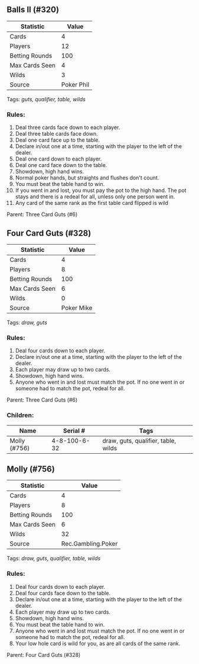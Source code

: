 ## Balls II (#320)

|Statistic|Value|
|---------|-----|
|Cards|4|
|Players|12|
|Betting Rounds|100|
|Max Cards Seen|4|
|Wilds|3|
|Source|Poker Phil|
Tags: *guts, qualifier, table, wilds*
### Rules:
1. Deal three cards face down to each player.
2. Deal three table cards face down.
3. Deal one card face up to the table.
4. Declare in/out one at a time, starting with the player to the left of the dealer.
5. Deal one card down to each player.
6. Deal one card face down to the table.
7. Showdown, high hand wins.
8. Normal poker hands, but straights and flushes don't count.
9. You must beat the table hand to win.
10. If you went in and lost, you must pay the pot to the high hand. The pot stays and there is a redeal for all, unless only one person went in.
11. Any card of the same rank as the first table card flipped is wild

Parent: Three Card Guts (#6)


## Four Card Guts (#328)

|Statistic|Value|
|---------|-----|
|Cards|4|
|Players|8|
|Betting Rounds|100|
|Max Cards Seen|6|
|Wilds|0|
|Source|Poker Mike|
Tags: *draw, guts*
### Rules:
1. Deal four cards down to each player.
2. Declare in/out one at a time, starting with the player to the left of the dealer.
3. Each player may draw up to two cards.
4. Showdown, high hand wins.
5. Anyone who went in and lost must match the pot. If no one went in or someone had to match the pot, redeal for all.

Parent: Three Card Guts (#6)
### Children:

|Name|Serial #|Tags|
|----|--------|----|
|Molly (#756)|4-8-100-6-32|draw, guts, qualifier, table, wilds


## Molly (#756)

|Statistic|Value|
|---------|-----|
|Cards|4|
|Players|8|
|Betting Rounds|100|
|Max Cards Seen|6|
|Wilds|32|
|Source|Rec.Gambling.Poker|
Tags: *draw, guts, qualifier, table, wilds*
### Rules:
1. Deal four cards down to each player.
2. Deal four cards face down to the table.
3. Declare in/out one at a time, starting with the player to the left of the dealer.
4. Each player may draw up to two cards.
5. Showdown, high hand wins.
6. You must beat the table hand to win.
7. Anyone who went in and lost must match the pot. If no one went in or someone had to match the pot, redeal for all.
8. Your low hole card is wild for you, as are all cards of the same rank.

Parent: Four Card Guts (#328)


